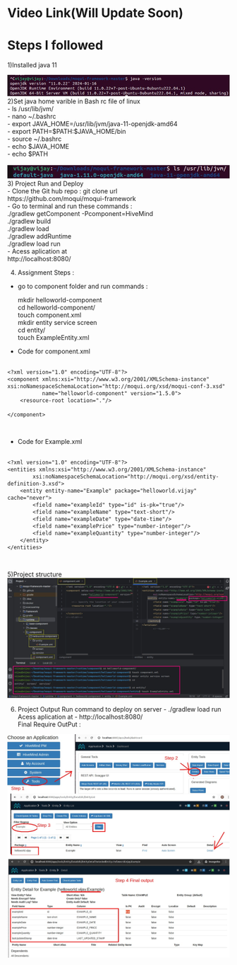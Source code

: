 # Video Link(Will Update Soon) 


# Steps I followed 
1)Installed  java 11<br>

<img src="Assignment_Images/JavaVersion.jpg">
<br>
2)Set java home varible in Bash rc file of linux <br>
- ls /usr/lib/jvm/ <br>
- nano ~/.bashrc    <br>
- export JAVA_HOME=/usr/lib/jvm/java-11-openjdk-amd64  <br>
- export PATH=$PATH:$JAVA_HOME/bin  <br>
- source ~/.bashrc <br>
- echo $JAVA_HOME  <br>
- echo $PATH  <br>
  <br>
<img src="Assignment_Images/IMage2.jpg">
<br>
3) Project Run and Deploy<br>
- Clone the Git hub repo : git clone url <br>  
  https://github.com/moqui/moqui-framework<br>
- Go to terminal and run these commands : <br>
 ./gradlew getComponent -Pcomponent=HiveMind<br>
 ./gradlew build<br>
 ./gradlew load<br>
 ./gradlew addRuntime<br>
 ./gradlew load run <br>
- Acess aplication at <br>
  http://localhost:8080/ <br>

4) Assignment Steps :<br>
- go to component folder and run commands  :<br>

  mkdir helloworld-component<br>
  cd helloworld-component/<br>
  touch component.xml<br>
  mkdir entity service screen<br>
  cd entity/<br>
  touch ExampleEntity.xml<br>

- Code for component.xml <br>
```
 
<?xml version="1.0" encoding="UTF-8"?>
<component xmlns:xsi="http://www.w3.org/2001/XMLSchema-instance" xsi:noNamespaceSchemaLocation="http://moqui.org/xsd/moqui-conf-3.xsd"
           name="helloworld-component" version="1.5.0">
    <resource-root location="."/>

</component>

```
<br>

- Code for Example.xml <br>
```

<?xml version="1.0" encoding="UTF-8"?>
<entities xmlns:xsi="http://www.w3.org/2001/XMLSchema-instance"
        xsi:noNamespaceSchemaLocation="http://moqui.org/xsd/entity-definition-3.xsd">
    <entity entity-name="Example" package="helloworld.vijay" cache="never">
        <field name="exampleId" type="id" is-pk="true"/>
        <field name="exampleName" type="text-short"/>
        <field name="exampleDate" type="date-time"/>
        <field name="examplePrice" type="number-integer"/>
        <field name="exampleQuantity" type="number-integer"/>
    </entity>
</entities>

 ```
<br>

5)Project structure 
<img src="Assignment_Images/IMage3.jpg">

6) Project Output 
Run command to deploy on server - 
./gradlew load run
Acess aplication at  - 
  http://localhost:8080/ <br>
Final Require OutPut :
<img src="Assignment_Images/IMAGE4.jpg">


